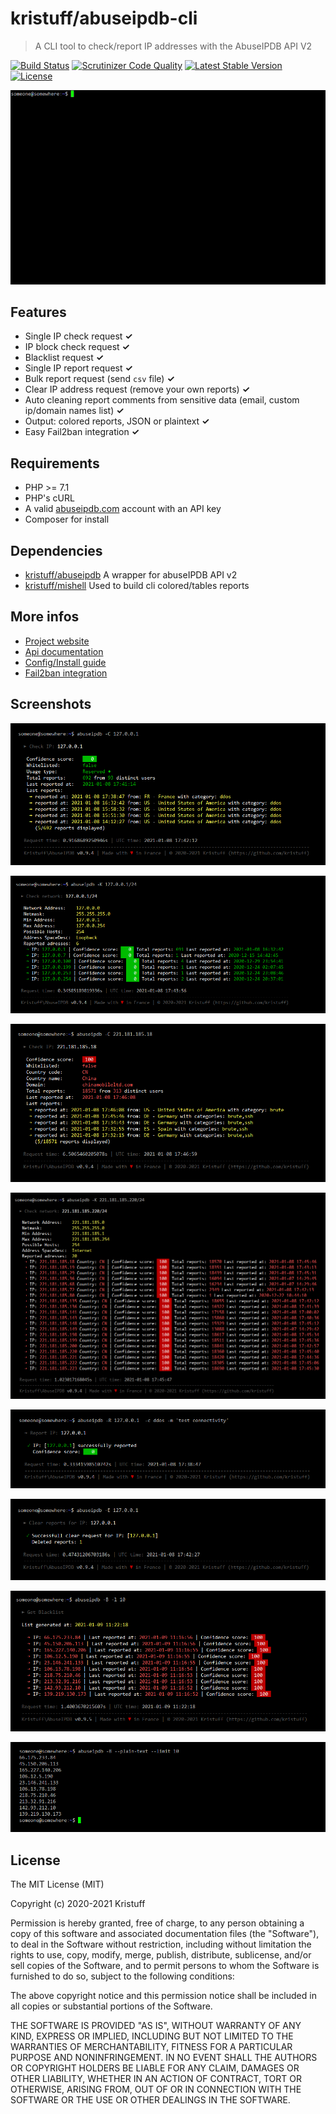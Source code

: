 # kristuff/abuseipdb-cli
> A CLI tool to check/report IP addresses with the AbuseIPDB API V2

[![Build Status](https://scrutinizer-ci.com/g/kristuff/abuseipdb-cli/badges/build.png?b=master)](https://scrutinizer-ci.com/g/kristuff/abuseipdb-cli/build-status/master)
[![Scrutinizer Code Quality](https://scrutinizer-ci.com/g/kristuff/abuseipdb-cli/badges/quality-score.png?b=master)](https://scrutinizer-ci.com/g/kristuff/abuseipdb-cli/?branch=master)
[![Latest Stable Version](https://poser.pugx.org/kristuff/abuseipdb-cli/v/stable)](https://packagist.org/packages/kristuff/abuseipdb-cli)
[![License](https://poser.pugx.org/kristuff/abuseipdb-cli/license)](https://packagist.org/packages/kristuff/abuseipdb-cli)

[![sample-report](doc/sample-report.gif)](https://kristuff.fr/projects/abuseipdbcli)

Features
--------
- Single IP check request **✓** 
- IP block check request **✓** 
- Blacklist request **✓** 
- Single IP report request **✓** 
- Bulk report request (send `csv` file) **✓** 
- Clear IP address request (remove your own reports) **✓**
- Auto cleaning report comments from sensitive data (email, custom ip/domain names list)  **✓** 
- Output: colored reports, JSON or plaintext **✓** 
- Easy Fail2ban integration **✓** 

Requirements
------------
- PHP >= 7.1
- PHP's cURL  
- A valid [abuseipdb.com](https://abuseipdb.com) account with an API key
- Composer for install

Dependencies
------------
- [kristuff/abuseipdb](https://github.com/kristuff/abuseipdb) A wrapper for abuseIPDB API v2
- [kristuff/mishell](https://github.com/kristuff/mishell) Used to build cli colored/tables reports

More infos
----------
- [Project website](https://kristuff.fr/projects/abuseipdbcli)
- [Api documentation](https://kristuff.fr/projects/abuseipdbcli/doc)
- [Config/Install guide](https://kristuff.fr/projects/abuseipdbcli/technical#configuration)
- [Fail2ban integration](https://kristuff.fr/projects/abuseipdbcli/technical#fail2ban)

Screenshots
-----------

![sample-check-internal-ip](doc/sample-check-internal-ip.png)

![sample-checkblock-internal-ip](doc/sample-checkblock-internal-ip.png)

![sample-check-bad-ip](doc/sample-check-bad-ip.png)

![sample-checkblock-bad-ip](doc/sample-checkblock-bad-ip.png)

![sample-report-internal-ip](doc/sample-report-internal-ip.png)

![sample-sample-clear-internal-ip](doc/sample-clear-internal-ip.png)

![sample-blacklist](doc/sample-blacklist.png)

![sample-blacklist-plaintext](doc/sample-blacklist-plaintext.png)

License
-------

The MIT License (MIT)

Copyright (c) 2020-2021 Kristuff

Permission is hereby granted, free of charge, to any person obtaining a copy
of this software and associated documentation files (the "Software"), to deal
in the Software without restriction, including without limitation the rights
to use, copy, modify, merge, publish, distribute, sublicense, and/or sell
copies of the Software, and to permit persons to whom the Software is
furnished to do so, subject to the following conditions:

The above copyright notice and this permission notice shall be included in
all copies or substantial portions of the Software.

THE SOFTWARE IS PROVIDED "AS IS", WITHOUT WARRANTY OF ANY KIND, EXPRESS OR
IMPLIED, INCLUDING BUT NOT LIMITED TO THE WARRANTIES OF MERCHANTABILITY,
FITNESS FOR A PARTICULAR PURPOSE AND NONINFRINGEMENT. IN NO EVENT SHALL THE
AUTHORS OR COPYRIGHT HOLDERS BE LIABLE FOR ANY CLAIM, DAMAGES OR OTHER
LIABILITY, WHETHER IN AN ACTION OF CONTRACT, TORT OR OTHERWISE, ARISING FROM,
OUT OF OR IN CONNECTION WITH THE SOFTWARE OR THE USE OR OTHER DEALINGS IN
THE SOFTWARE.
